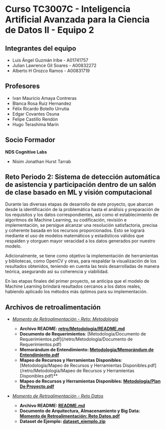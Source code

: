 # Curso TC3007C - Inteligencia Artificial Avanzada para la Ciencia de Datos II - Equipo 2

## Integrantes del equipo 
* Luis Ángel Guzmán Iribe - A01741757
* Julian Lawrence Gil Soares - A00832272
* Alberto H Orozco Ramos - A00831719

## Profesores
* Ivan Mauricio Amaya Contreras
* Blanca Rosa Ruiz Hernandez
* Félix Ricardo Botello Urrutia
* Edgar Covantes Osuna
* Felipe Castillo Rendón
* Hugo Terashima Marín

## Socio Formador
**NDS Cognitive Labs**
* Nisim Jonathan Hurst Tarrab

## Reto Periodo 2: Sistema de detección automática de asistencia y participación dentro de un salón de clase basado en ML y visión computacional

Durante las diversas etapas de desarrollo de este proyecto, que abarcan desde la identificación de la problemática hasta el análisis y preparación de los requisitos y los datos correspondientes, así como el establecimiento de algoritmos de Machine Learning, su codificación, revisión e implementación, se persigue alcanzar una resolución satisfactoria, precisa y coherente basada en los recursos proporcionados. Esto se logrará mediante el uso de modelos matemáticos y estadísticos válidos que respalden y otorguen mayor veracidad a los datos generados por nuestro modelo.

Adicionalmente, se tiene como objetivo la implementación de herramientas y bibliotecas, como OpenCV y otras, para respaldar la visualización de los resultados obtenidos, teniendo en cuenta las tesis desarrolladas de manera teórica, asegurando así su coherencia y viabilidad.

En las etapas finales del primer proyecto, se anticipa que el modelo de Machine Learning brindará resultados cercanos a los datos reales, habiendo aplicado los métodos más óptimos para su implementación.

## Archivos de retroalimentación
* *[Momento de Retroalimentación - Reto: Metodología](/retro/Metodología/)*
	* **Archivo README: [retro/Metodología/README.md](/retro/Metodología/README.md)**
	* **Documento de Requerimientos**: [Metodología/Documento de Requerimientos.pdf](/retro/Metodología/Documento de Requerimientos.pdf) 
	* **Memorándum de Entendimiento: [Metodología/Memorándum de Entendimiento.pdf](/retro/Metodología/Memorándum%20de%20Entendimiento.pdf)**
	* **Mapeo de Recursos y Herramientas Disponibles**: [Metodología/Mapeo de Recursos y Herramientas Disponibles.pdf](/retro/Metodología/Mapeo de Recursos y Herramientas Disponibles.pdf)**
	* **Mapeo de Recursos y Herramientas Disponibles: [Metodología/Plan De Proyecto.pdf](/retro/Metodología/Plan%20de%20Proyecto.pdf)**

* *[Momento de Retroalimentación - Reto Datos](/retro/Datos/)*
	* **Archivo README: [README.md](/retro/Datos/README.md)**
	* **Documento de Arquitectura, Almacenamiento y Big Data: [Momento de Retroalimentación: Reto Datos.pdf](/retro/Datos/Momento_de_Retroalimentación_Reto_Datos.pdf)**
	* **Dataset de Ejemplo: [dataset_ejemplo.zip](/retro/Datos/dataset_ejemplo.zip)**